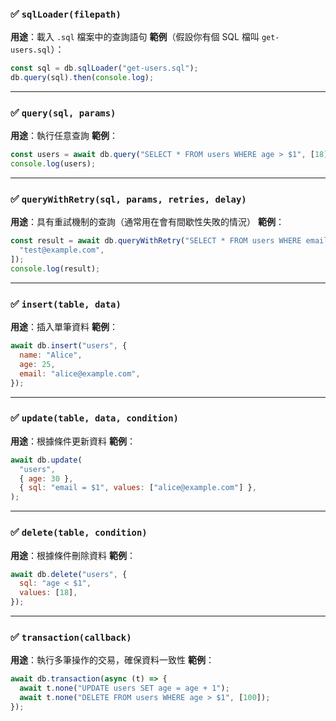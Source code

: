### ✅ `sqlLoader(filepath)`

**用途**：載入 `.sql` 檔案中的查詢語句
**範例**（假設你有個 SQL 檔叫 `get-users.sql`）：

```javascript
const sql = db.sqlLoader("get-users.sql");
db.query(sql).then(console.log);
```

---

### ✅ `query(sql, params)`

**用途**：執行任意查詢
**範例**：

```javascript
const users = await db.query("SELECT * FROM users WHERE age > $1", [18]);
console.log(users);
```

---

### ✅ `queryWithRetry(sql, params, retries, delay)`

**用途**：具有重試機制的查詢（通常用在會有間歇性失敗的情況）
**範例**：

```javascript
const result = await db.queryWithRetry("SELECT * FROM users WHERE email=$1", [
  "test@example.com",
]);
console.log(result);
```

---

### ✅ `insert(table, data)`

**用途**：插入單筆資料
**範例**：

```javascript
await db.insert("users", {
  name: "Alice",
  age: 25,
  email: "alice@example.com",
});
```

---

### ✅ `update(table, data, condition)`

**用途**：根據條件更新資料
**範例**：

```javascript
await db.update(
  "users",
  { age: 30 },
  { sql: "email = $1", values: ["alice@example.com"] },
);
```

---

### ✅ `delete(table, condition)`

**用途**：根據條件刪除資料
**範例**：

```javascript
await db.delete("users", {
  sql: "age < $1",
  values: [18],
});
```

---

### ✅ `transaction(callback)`

**用途**：執行多筆操作的交易，確保資料一致性
**範例**：

```javascript
await db.transaction(async (t) => {
  await t.none("UPDATE users SET age = age + 1");
  await t.none("DELETE FROM users WHERE age > $1", [100]);
});
```
